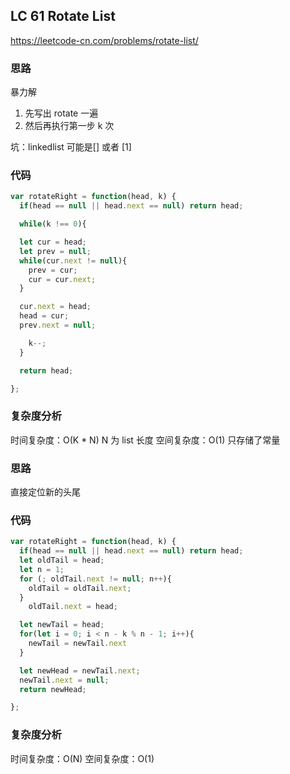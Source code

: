 ## LC 61 Rotate List

https://leetcode-cn.com/problems/rotate-list/

### 思路

暴力解

1. 先写出 rotate 一遍
2. 然后再执行第一步 k 次

坑：linkedlist 可能是[] 或者 [1]

### 代码

```JavaScript
var rotateRight = function(head, k) {
  if(head == null || head.next == null) return head;

  while(k !== 0){

  let cur = head;
  let prev = null;
  while(cur.next != null){
    prev = cur;
    cur = cur.next;
  }

  cur.next = head;
  head = cur;
  prev.next = null;

    k--;
  }

  return head;

};


```

### 复杂度分析

时间复杂度：O(K \* N) N 为 list 长度
空间复杂度：O(1) 只存储了常量

### 思路

直接定位新的头尾

### 代码

```JavaScript
var rotateRight = function(head, k) {
  if(head == null || head.next == null) return head;
  let oldTail = head;
  let n = 1;
  for (; oldTail.next != null; n++){
    oldTail = oldTail.next;
  }
    oldTail.next = head;

  let newTail = head;
  for(let i = 0; i < n - k % n - 1; i++){
    newTail = newTail.next
  }

  let newHead = newTail.next;
  newTail.next = null;
  return newHead;

};

```

### 复杂度分析

时间复杂度：O(N)
空间复杂度：O(1)
